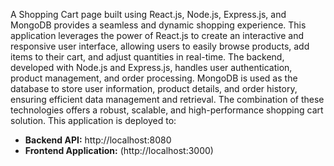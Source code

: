 A Shopping Cart page built using React.js, Node.js, Express.js, and MongoDB provides a seamless and dynamic shopping experience. This application leverages the power of React.js to create an interactive and responsive user interface, allowing users to easily browse products, add items to their cart, and adjust quantities in real-time. The backend, developed with Node.js and Express.js, handles user authentication, product management, and order processing. MongoDB is used as the database to store user information, product details, and order history, ensuring efficient data management and retrieval. The combination of these technologies offers a robust, scalable, and high-performance shopping cart solution.
 
This application is deployed to: 
* **Backend API:** http://localhost:8080 
* **Frontend Application:** (http://localhost:3000)
 
